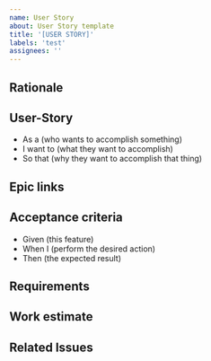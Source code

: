 ```yaml
---
name: User Story
about: User Story template
title: '[USER STORY]'
labels: 'test'
assignees: ''
---
```


## Rationale ##

## User-Story ##
* As a (who wants to accomplish something)
* I want to (what they want to accomplish)
* So that (why they want to accomplish that thing)

## Epic links ##

## Acceptance criteria ##
* Given (this feature)
* When I (perform the desired action)
* Then (the expected result)

## Requirements ##

## Work estimate ##

## Related Issues ##
